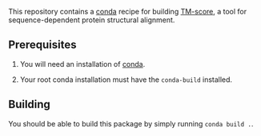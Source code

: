 This repository contains a [conda][conda] recipe for building
[TM-score][tmscore], a tool for sequence-dependent protein structural
alignment.

## Prerequisites

1. You will need an installation of [conda][miniconda].

2. Your root conda installation must have the `conda-build` installed.

## Building

You should be able to build this package by simply running `conda build .`.

[conda]: https://conda.io
[tmscore]: https://zhanglab.ccmb.med.umich.edu/TM-score/
[miniconda]: https://conda.io/miniconda.html
